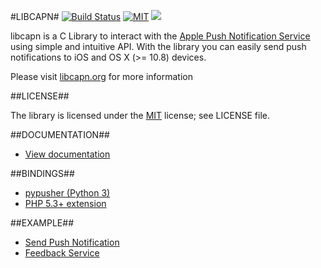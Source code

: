#LIBCAPN#
[![Build Status](http://img.shields.io/travis/adobkin/libcapn.svg?style=flat)](http://travis-ci.org/adobkin/libcapn) [![MIT](http://img.shields.io/badge/license-MIT-blue.svg?style=flat)](https://github.com/adobkin/libcapn/blob/master/LICENSE) ![](http://img.shields.io/github/release/adobkin/libcapn.svg?style=flat)

libcapn is a C Library to interact with the [Apple Push Notification Service](http://developer.apple.com/library/mac/#documentation/NetworkingInternet/Conceptual/RemoteNotificationsPG/ApplePushService/ApplePushService.html) using simple and intuitive API. 
With the library you can easily send push notifications to iOS and OS X (>= 10.8) devices. 

Please visit [libcapn.org](http://libcapn.org) for more information

##LICENSE##

The library is licensed under the [MIT](http://www.opensource.org/licenses/mit-license.php) license; see LICENSE file.

##DOCUMENTATION##

- [View documentation](http://libcapn.org/doc/html/index.html)

##BINDINGS##

- [pypusher (Python 3)](https://github.com/idlesign/pypusher)
- [PHP 5.3+ extension](http://libcapn.org/php-apn)

##EXAMPLE##

- [Send Push Notification](http://libcapn.org/doc/html/send_push_8c-example.html)
- [Feedback Service](http://libcapn.org/doc/html/feedback_8c-example.html)


